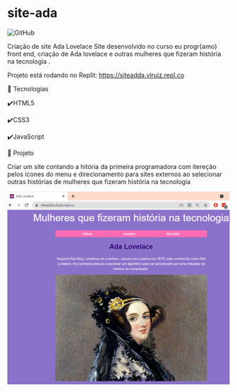 # site-ada
![GitHub](https://img.shields.io/github/license/vlruiz108/siteadda?style=plastic)

Criação de site Ada Lovelace
Site desenvolvido no curso eu progr{amo} front end, criação de Ada lovelace e outras mulheres que fizeram história na tecnologia .

Projeto está rodando no Replit: https://siteadda.vlruiz.repl.co

📍 Tecnologias

✔️HTML5

✔️CSS3

✔️JavaScript

📍 Projeto

Criar um site contando a hitória da primeira programadora com itereção pelos ícones do menu e direcionamento para sites externos ao selecionar outras
histórias de mulheres que fizeram história na tecnologia 

![imagem da capa do site com foto de Ada lovelace](https://github.com/vlruiz108/siteadda/blob/master/Progra%7Bm%7Daria.PNG)
